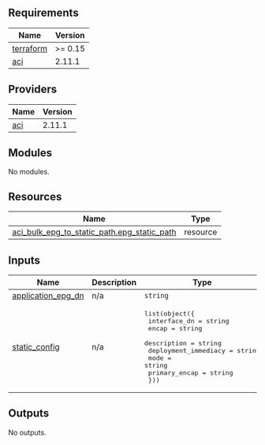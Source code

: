 <!-- BEGIN_TF_DOCS -->
## Requirements

| Name | Version |
|------|---------|
| <a name="requirement_terraform"></a> [terraform](#requirement\_terraform) | >= 0.15 |
| <a name="requirement_aci"></a> [aci](#requirement\_aci) | 2.11.1 |

## Providers

| Name | Version |
|------|---------|
| <a name="provider_aci"></a> [aci](#provider\_aci) | 2.11.1 |

## Modules

No modules.

## Resources

| Name | Type |
|------|------|
| [aci_bulk_epg_to_static_path.epg_static_path](https://registry.terraform.io/providers/ciscodevnet/aci/2.11.1/docs/resources/bulk_epg_to_static_path) | resource |

## Inputs

| Name | Description | Type | Default | Required |
|------|-------------|------|---------|:--------:|
| <a name="input_application_epg_dn"></a> [application\_epg\_dn](#input\_application\_epg\_dn) | n/a | `string` | n/a | yes |
| <a name="input_static_config"></a> [static\_config](#input\_static\_config) | n/a | <pre>list(object({<br>    interface_dn         = string<br>    encap                = string<br>    description          = string<br>    deployment_immediacy = string<br>    mode                 = string<br>    primary_encap        = string<br>  }))</pre> | n/a | yes |

## Outputs

No outputs.
<!-- END_TF_DOCS -->